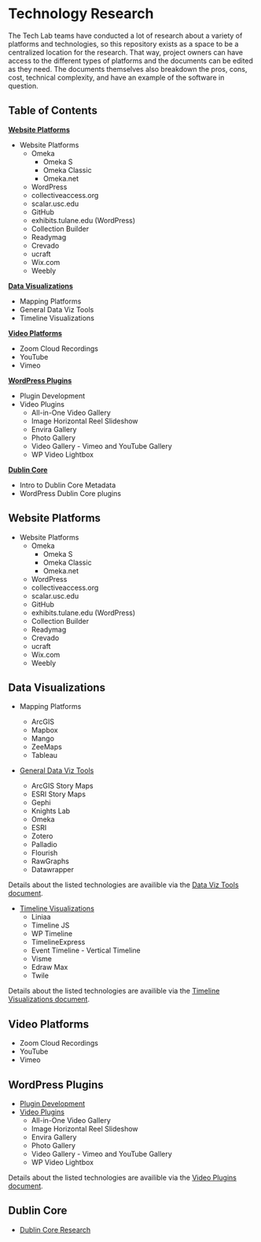 # Technology Research
The Tech Lab teams have conducted a lot of research about a variety of platforms and technologies, so this repository exists as a space to be a centralized location for the research. That way, project owners can have access to the different types of platforms and the documents can be edited as they need. The documents themselves also breakdown the pros, cons, cost, technical complexity, and have an example of the software in question.

## Table of Contents

[**Website Platforms**](https://github.com/newcombtech/Technology-Research#website-platforms)

- Website Platforms
	- Omeka
		- Omeka S
		- Omeka Classic
		- Omeka.net
	- WordPress
	- collectiveaccess.org
	- scalar.usc.edu
	- GitHub
	- exhibits.tulane.edu (WordPress)
	- Collection Builder
	- Readymag
	- Crevado
	- ucraft
	- Wix.com
	- Weebly

[**Data Visualizations**](https://github.com/newcombtech/Technology-Research#data-visualizations)

- Mapping Platforms
- General Data Viz Tools
- Timeline Visualizations

[**Video Platforms**](https://github.com/newcombtech/Technology-Research#video-platforms)

- Zoom Cloud Recordings
- YouTube
- Vimeo

[**WordPress Plugins**](https://github.com/newcombtech/Technology-Research#wordpress-plugins)

- Plugin Development
- Video Plugins
	- All-in-One Video Gallery
	- Image Horizontal Reel Slideshow
	- Envira Gallery
	- Photo Gallery
	- Video Gallery - Vimeo and YouTube Gallery
	- WP Video Lightbox

[**Dublin Core**](https://github.com/newcombtech/Technology-Research#dublin-core)

- Intro to Dublin Core Metadata
- WordPress Dublin Core plugins

## Website Platforms

- Website Platforms
	- Omeka
		- Omeka S
		- Omeka Classic
		- Omeka.net
	- WordPress
	- collectiveaccess.org
	- scalar.usc.edu
	- GitHub
	- exhibits.tulane.edu (WordPress)
	- Collection Builder
	- Readymag
	- Crevado
	- ucraft
	- Wix.com
	- Weebly

## Data Visualizations

- Mapping Platforms
	- ArcGIS
	- Mapbox
	- Mango
	- ZeeMaps
	- Tableau

- [General Data Viz Tools](https://github.com/newcombtech/Technology-Research/blob/main/Online%20Tools%20for%20Visualization%20Research.pdf)
	- ArcGIS Story Maps
	- ESRI Story Maps
	- Gephi
	- Knights Lab
	- Omeka
	- ESRI
	- Zotero
	- Palladio
	- Flourish
	- RawGraphs
	- Datawrapper

Details about the listed technologies are availible via the [Data Viz Tools document](https://github.com/newcombtech/Technology-Research/blob/main/Online%20Tools%20for%20Visualization%20Research.pdf).

- [Timeline Visualizations](https://github.com/newcombtech/Technology-Research/blob/main/Timeline%20Research.pdf)
	- Liniaa
	- Timeline JS
	- WP Timeline
	- TimelineExpress
	- Event Timeline - Vertical Timeline
	- Visme
	- Edraw Max
	- Twile

Details about the listed technologies are availible via the [Timeline Visualizations document](https://github.com/newcombtech/Technology-Research/blob/main/Timeline%20Research.pdf).

## Video Platforms

- Zoom Cloud Recordings
- YouTube
- Vimeo

## WordPress Plugins

- [Plugin Development](https://github.com/newcombtech/Technology-Research/blob/main/Writing%20a%20Plugin%20Research%20and%20Notes.pdf)
- [Video Plugins](https://github.com/newcombtech/Technology-Research/blob/main/Video%20and%20Reel%20Plugins.pdf)
	- All-in-One Video Gallery
	- Image Horizontal Reel Slideshow
	- Envira Gallery
	- Photo Gallery
	- Video Gallery - Vimeo and YouTube Gallery
	- WP Video Lightbox

Details about the listed technologies are availible via the [Video Plugins document](https://github.com/newcombtech/Technology-Research/blob/main/Video%20and%20Reel%20Plugins.pdf).

## Dublin Core

- [Dublin Core Research]()